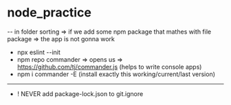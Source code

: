 # node_practice

-- in folder sorting => if we add some npm package that mathes with file package
 => the app is not gonna work
 - npx eslint --init
 - npm repo commander => opens us => https://github.com/tj/commander.js (helps to write console apps)
 - npm i commander -E (install exactly this working/current/last version)
--- 
 - ! NEVER add package-lock.json to git.ignore